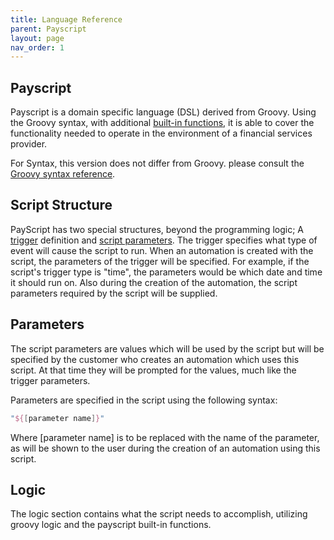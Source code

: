 ```yaml
---
title: Language Reference
parent: Payscript
layout: page
nav_order: 1
---
```


## Payscript
Payscript is a domain specific language (DSL) derived from Groovy. Using the Groovy syntax, with additional [built-in functions], it is able to cover the functionality needed to operate in the environment of a financial services provider. 

For Syntax, this version does not differ from Groovy. please consult the [Groovy syntax reference][groovy syntax]. 

## Script Structure
PayScript has two special structures, beyond the programming logic; A [trigger] definition and [script parameters]. The trigger specifies what type of event will cause the script to run. When an automation is created with the script, the parameters of the trigger will be specified. For example, if the script's trigger type is "time", the parameters would be which date and time it should run on.
Also during the creation of the automation, the script parameters required by the script will be supplied.

## Parameters
The script parameters are values which will be used by the script but will be specified by the customer who creates an automation which uses this script. At that time they will be prompted for the values, much like the trigger parameters.

Parameters are specified in the script using the following syntax:

```groovy
"${[parameter name]}"
```

Where [parameter name] is to be replaced with the name of the parameter, as will be shown to the user during the creation of an automation using this script.

## Logic
The logic section contains what the script needs to accomplish, utilizing groovy logic and the payscript built-in functions.


[groovy syntax]: https://groovy-lang.org/single-page-documentation.html
[built-in functions]: built_in_functions
[callScript]: built_in_functions#callScript
[trigger]: /docs/payscript/triggers
[script parameters]: #parameters